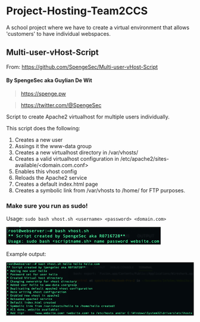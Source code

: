 # Project-Hosting-Team2CCS
A school project where we have to create a virtual environment that allows 'customers' to have individual webspaces.

## Multi-user-vHost-Script

From: https://github.com/SpengeSec/Multi-user-vHost-Script

#### By SpengeSec aka Guylian De Wit
> https://spenge.pw

> https://twitter.com/@SpengeSec

Script to create Apache2 virtualhost for multiple users individually.

This script does the following:
1) Creates a new user
2) Assings it the www-data group
3) Creates a new virtualhost directory in /var/vhosts/
4) Creates a valid virtualhost configuration in /etc/apache2/sites-available/<domain.com.conf>
5) Enables this vhost config
6) Reloads the Apache2 service
7) Creates a default index.html page
8) Creates a symbolic link from /var/vhosts to /home/<username> for FTP purposes.

### Make sure you run as sudo! 

Usage: `sudo bash vhost.sh <username> <password> <domain.com>`
  
![Usage](vhost_script/images/usage.png)

Example output:

![Output](vhost_script/images/output.png)
